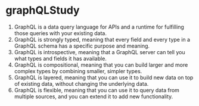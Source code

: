 # graphQLStudy

1. GraphQL is a data query language for APIs and a runtime for fulfilling those queries with your existing data.
2. GraphQL is strongly typed, meaning that every field and every type in a GraphQL schema has a specific purpose and meaning.
3. GraphQL is introspective, meaning that a GraphQL server can tell you what types and fields it has available.
4. GraphQL is compositional, meaning that you can build larger and more complex types by combining smaller, simpler types.
5. GraphQL is layered, meaning that you can use it to build new data on top of existing data, without changing the underlying data.
6.  GraphQL is flexible, meaning that you can use it to query data from multiple sources, and you can extend it to add new functionality.
